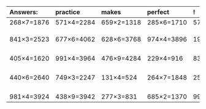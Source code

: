 | Answers: | practice | makes | perfect | ! |
| :--- | :--- | :--- | :--- | :--- |
| 268×7=1876 | 571×4=2284 | 659×2=1318 | 285×6=1710 | 575×8=4600 | 
|   |   |   |   |   | 
|   |   |   |   |   | 
|   |   |   |   |   | 
| 841×3=2523 | 677×6=4062 | 628×6=3768 | 974×4=3896 | 190×8=1520 | 
|   |   |   |   |   | 
|   |   |   |   |   | 
|   |   |   |   |   | 
|   |   |   |   |   | 
| 405×4=1620 | 991×4=3964 | 476×9=4284 | 229×4=916 | 837×7=5859 | 
|   |   |   |   |   | 
|   |   |   |   |   | 
|   |   |   |   |   | 
|   |   |   |   |   | 
| 440×6=2640 | 749×3=2247 | 131×4=524 | 264×7=1848 | 254×9=2286 | 
|   |   |   |   |   | 
|   |   |   |   |   | 
|   |   |   |   |   | 
|   |   |   |   |   | 
| 981×4=3924 | 438×9=3942 | 277×3=831 | 685×2=1370 | 996×7=6972 | 
